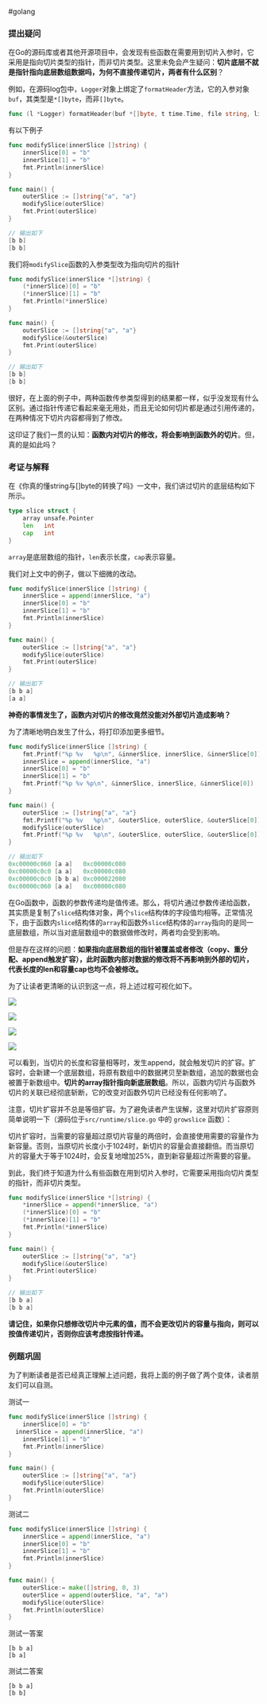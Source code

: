 #golang 

### 提出疑问

在Go的源码库或者其他开源项目中，会发现有些函数在需要用到切片入参时，它采用是指向切片类型的指针，而非切片类型。这里未免会产生疑问：**切片底层不就是指针指向底层数组数据吗，为何不直接传递切片，两者有什么区别**？

例如，在源码log包中，`Logger`对象上绑定了`formatHeader`方法，它的入参对象`buf`，其类型是`*[]byte`，而非`[]byte`。

```go
func (l *Logger) formatHeader(buf *[]byte, t time.Time, file string, line int) {}
```

有以下例子

```go
func modifySlice(innerSlice []string) {
    innerSlice[0] = "b"
    innerSlice[1] = "b"
    fmt.Println(innerSlice)
}

func main() {
    outerSlice := []string{"a", "a"}
    modifySlice(outerSlice)
    fmt.Print(outerSlice)
}

// 输出如下
[b b]
[b b]
```

我们将`modifySlice`函数的入参类型改为指向切片的指针

```go
func modifySlice(innerSlice *[]string) {
    (*innerSlice)[0] = "b"
    (*innerSlice)[1] = "b"
    fmt.Println(*innerSlice)
}

func main() {
    outerSlice := []string{"a", "a"}
    modifySlice(&outerSlice)
    fmt.Print(outerSlice)
}

// 输出如下
[b b]
[b b]
```

很好，在上面的例子中，两种函数传参类型得到的结果都一样，似乎没发现有什么区别。通过指针传递它看起来毫无用处，而且无论如何切片都是通过引用传递的，在两种情况下切片内容都得到了修改。

这印证了我们一贯的认知：**函数内对切片的修改，将会影响到函数外的切片**。但，真的是如此吗？

### 考证与解释

在《你真的懂string与[]byte的转换了吗》一文中，我们讲过切片的底层结构如下所示。

```go
type slice struct {
    array unsafe.Pointer
    len   int
    cap   int
}
```

`array`是底层数组的指针，`len`表示长度，`cap`表示容量。

我们对上文中的例子，做以下细微的改动。

```go
func modifySlice(innerSlice []string) {
    innerSlice = append(innerSlice, "a")
    innerSlice[0] = "b"
    innerSlice[1] = "b"
    fmt.Println(innerSlice)
}

func main() {
    outerSlice := []string{"a", "a"}
    modifySlice(outerSlice)
    fmt.Print(outerSlice)
}

// 输出如下
[b b a]
[a a]
```

**神奇的事情发生了，函数内对切片的修改竟然没能对外部切片造成影响？**

为了清晰地明白发生了什么，将打印添加更多细节。

```go
func modifySlice(innerSlice []string) {
    fmt.Printf("%p %v   %p\n", &innerSlice, innerSlice, &innerSlice[0])
    innerSlice = append(innerSlice, "a")
    innerSlice[0] = "b"
    innerSlice[1] = "b"
    fmt.Printf("%p %v %p\n", &innerSlice, innerSlice, &innerSlice[0])
}

func main() {
    outerSlice := []string{"a", "a"}
    fmt.Printf("%p %v   %p\n", &outerSlice, outerSlice, &outerSlice[0])
    modifySlice(outerSlice)
    fmt.Printf("%p %v   %p\n", &outerSlice, outerSlice, &outerSlice[0])
}

// 输出如下
0xc00000c060 [a a]   0xc00000c080
0xc00000c0c0 [a a]   0xc00000c080
0xc00000c0c0 [b b a] 0xc000022080
0xc00000c060 [a a]   0xc00000c080
```

在Go函数中，函数的参数传递均是值传递。那么，将切片通过参数传递给函数，其实质是复制了`slice`结构体对象，两个`slice`结构体的字段值均相等。正常情况下，由于函数内`slice`结构体的`array`和函数外`slice`结构体的`array`指向的是同一底层数组，所以当对底层数组中的数据做修改时，两者均会受到影响。

但是存在这样的问题：**如果指向底层数组的指针被覆盖或者修改（copy、重分配、append触发扩容），此时函数内部对数据的修改将不再影响到外部的切片，代表长度的len和容量cap也均不会被修改。**

为了让读者更清晰的认识到这一点，将上述过程可视化如下。

![](https://pic4.zhimg.com/80/v2-fdcc2afb92f7205ff11ee96e83451bc3_720w.jpg)

  

![](https://pic2.zhimg.com/80/v2-5b413548ec1f1d2dde0bcc7f47168f85_720w.jpg)

  

![](https://pic1.zhimg.com/80/v2-9569323d118c0b76488b65ec21310688_720w.jpg)

  

![](https://pic2.zhimg.com/80/v2-8f3f97038e275f7508bf0a1cc9a50685_720w.jpg)

  

可以看到，当切片的长度和容量相等时，发生append，就会触发切片的扩容。扩容时，会新建一个底层数组，将原有数组中的数据拷贝至新数组，追加的数据也会被置于新数组中。**切片的array指针指向新底层数组**。所以，函数内切片与函数外切片的关联已经彻底斩断，它的改变对函数外切片已经没有任何影响了。

注意，切片扩容并不总是等倍扩容。为了避免读者产生误解，这里对切片扩容原则简单说明一下（源码位于`src/runtime/slice.go` 中的 `growslice` 函数）：

切片扩容时，当需要的容量超过原切片容量的两倍时，会直接使用需要的容量作为新容量。否则，当原切片长度小于1024时，新切片的容量会直接翻倍。而当原切片的容量大于等于1024时，会反复地增加25%，直到新容量超过所需要的容量。

到此，我们终于知道为什么有些函数在用到切片入参时，它需要采用指向切片类型的指针，而非切片类型。

```go
func modifySlice(innerSlice *[]string) {
    *innerSlice = append(*innerSlice, "a")
    (*innerSlice)[0] = "b"
    (*innerSlice)[1] = "b"
    fmt.Println(*innerSlice)
}

func main() {
    outerSlice := []string{"a", "a"}
    modifySlice(&outerSlice)
    fmt.Print(outerSlice)
}

// 输出如下
[b b a]
[b b a]
```

**请记住，如果你只想修改切片中元素的值，而不会更改切片的容量与指向，则可以按值传递切片，否则你应该考虑按指针传递。**

### 例题巩固

为了判断读者是否已经真正理解上述问题，我将上面的例子做了两个变体，读者朋友们可以自测。

测试一

```go
func modifySlice(innerSlice []string) {
    innerSlice[0] = "b"
  innerSlice = append(innerSlice, "a")
    innerSlice[1] = "b"
    fmt.Println(innerSlice)
}

func main() {
    outerSlice := []string{"a", "a"}
    modifySlice(outerSlice)
    fmt.Println(outerSlice)
}
```

测试二

```go
func modifySlice(innerSlice []string) {
    innerSlice = append(innerSlice, "a")
    innerSlice[0] = "b"
    innerSlice[1] = "b"
    fmt.Println(innerSlice)
}

func main() {
    outerSlice:= make([]string, 0, 3)
    outerSlice = append(outerSlice, "a", "a")
    modifySlice(outerSlice)
    fmt.Println(outerSlice)
}
```

测试一答案

```text
[b b a]
[b a]
```

测试二答案

```text
[b b a]
[b b]
```
